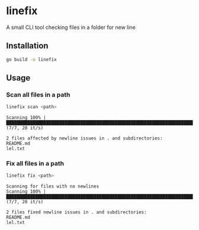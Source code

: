 # linefix
A small CLI tool checking files in a folder for new line

## Installation

```bash
go build -o linefix
```

## Usage

### Scan all files in a path

```bash
linefix scan <path>
```

```
Scanning 100% |█████████████████████████████████████████████████████████████████████████████████████████████████████████████████████████████████████████████████████████████████████████| (7/7, 28 it/s)        

2 files affected by newline issues in . and subdirectories: 
README.md 
lel.txt
```

### Fix all files in a path

```bash
linefix fix <path>
```

```
Scanning for files with no newlines
Scanning 100% |█████████████████████████████████████████████████████████████████████████████████████████████████████████████████████████████████████████████████████████████████████████| (7/7, 28 it/s)        

2 files fixed newline issues in . and subdirectories: 
README.md 
lel.txt
```
